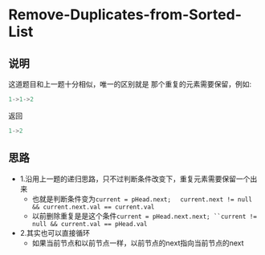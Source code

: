 # Remove-Duplicates-from-Sorted-List

## 说明

这道题目和上一题十分相似，唯一的区别就是 那个重复的元素需要保留，例如:

```js
1->1->2
```
返回

```js
1->2
```

## 思路

- 1.沿用上一题的递归思路，只不过判断条件改变下，重复元素需要保留一个出来
	* 也就是判断条件变为`current = pHead.next;  ` `current.next != null && current.next.val == current.val`
	* 以前删除重复是是这个条件`current = pHead.next.next; ``current != null && current.val == pHead.val`
- 2.其实也可以直接循环
	* 如果当前节点和以前节点一样，以前节点的next指向当前节点的next